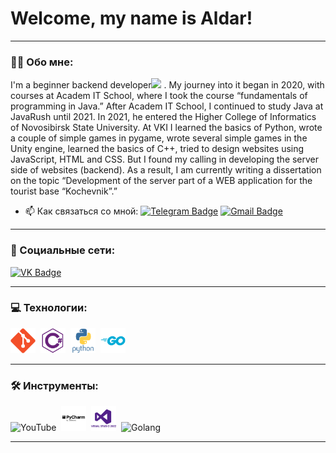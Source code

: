 
# Welcome, my name is Aldar!

---

### :man_technologist: Обо мне:

I'm a beginner backend developer<img src="https://media.giphy.com/media/WUlplcMpOCEmTGBtBW/giphy.gif" width="30px">
. My journey into it began in 2020, with courses at Academ IT School, where I took the course “fundamentals of programming in Java.” After Academ IT School, I continued to study Java at JavaRush until 2021. In 2021, he entered the Higher College of Informatics of Novosibirsk State University. At VKI I learned the basics of Python, wrote a couple of simple games in pygame, wrote several simple games in the Unity engine, learned the basics of C++, tried to design websites using JavaScript, HTML and CSS. But I found my calling in developing the server side of websites (backend). As a result, I am currently writing a dissertation on the topic “Development of the server part of a WEB application for the tourist base “Kochevnik”.” 

- :mailbox: Как связаться со мной: [![Telegram Badge](https://img.shields.io/badge/-dondokovaldar-blue?style=flat&logo=Telegram&logoColor=white)](https://t.me/blackberrykris) [![Gmail Badge](https://img.shields.io/badge/-Gmail-red?style=flat&logo=Gmail&logoColor=white)](mailto:dondokovabnsu@gmail.com)

---

### 🤝 Социальные сети:

  <div id="badges">
    <!-- <a href="https://t.me/tehnomaniak07" target="_blank">
      <img src="https://cdn-icons-png.flaticon.com/512/2111/2111646.png" width="40" height="40" alt="telegram group" />
    </a>
    <a href="https://www.youtube.com/channel/UCbORpXVw1JNc0JYFSUqLWXA" target="_blank">
      <img src="https://cdn-icons-png.flaticon.com/512/3670/3670147.png" width="40" height="40" alt="Youtube"/>
    </a> -->
    <a href="https://vk.com/coralinnesuicide" target="_blank">
      <img src="https://cdn-icons-png.flaticon.com/512/145/145813.png" width="40" height="40" alt="VK Badge"/>
    </a>
    <!-- <a href="https://dzen.ru/tehnomaniak" target="_blank">
      <img src="https://upload.wikimedia.org/wikipedia/commons/thumb/a/ab/Yandex_Zen_logo_icon.svg/1024px-Yandex_Zen_logo_icon.svg.png" width="40" height="40" alt="Zen Badge"/>
    </a> -->
  </div>

---

### 💻 Технологии:

<div>
  <img src="https://github.com/devicons/devicon/blob/master/icons/git/git-original.svg" title="git" alt="git" width="40" height="40"/>&nbsp
  <img src="https://github.com/devicons/devicon/blob/master/icons/csharp/csharp-line.svg" title="reactjs" alt="reactjs" width="40" height="40"/>&nbsp
  <img src="https://github.com/devicons/devicon/blob/master/icons/python/python-original-wordmark.svg" title="nodejs" alt="python" width="40" height="40"/>&nbsp
  <img src="https://github.com/devicons/devicon/blob/master/icons/go/go-original-wordmark.svg" title="express" alt="go" width="40" height="40"/>&nbsp
  <!-- <img src="https://github.com/devicons/devicon/blob/master/icons/redux/redux-original.svg" title="redux" alt="redux" width="40" height="40"/>&nbsp; -->
</div>

---

### 🛠 Инструменты:

<div>
  <img src="https://upload.wikimedia.org/wikipedia/commons/9/9e/YouTube_Logo_%282013-2017%29.svg" title="YouTube" alt="YouTube" width="40" height="40"/>&nbsp;
  <img src="https://github.com/devicons/devicon/blob/master/icons/pycharm/pycharm-original-wordmark.svg" title="raspberrypi" alt="raspberrypi" width="40" height="40"/>&nbsp;
  <img src="https://github.com/devicons/devicon/blob/master/icons/visualstudio/visualstudio-plain-wordmark.svg" title="linux" alt="visualstudio" width="40" height="40"/>&nbsp;
  <img src="https://upload.wikimedia.org/wikipedia/commons/e/e9/Notion-logo.svg" title="Notion" alt="Golang" width="40" height="40"/>&nbsp;
</div>

---

<!-- ### 💻 Пройденные курсы:

| Курсы                                                           | Дата              |
| ----------------------------------------------------------------| :---------------: |
| netology.ru/Старт в программировании                            | 02/2022 - 03/2022 |
| stepik.org/Основы программирования на C. Задачи.                | 02/2022 - 03/2022 |
| netology.ru/Основы верстки сайта                                | 02/2022 - 03/2022 |
| netology.ru/Первые шаги в JavaScript: создаём сайт и приложение | 02/2022 - 03/2022 |
| stepik.org/Веб-разработка для начинающих: HTML и CSS            | 02/2022 - 03/2022 |
| stepik.org/JavaScript для начинающих                            | 01/2023 - 01/2023 |
| stepik.org/Web-технологии: начальный уровень                    | 01/2023 - 01/2023 |
| practicum.yandex/Факультет Веб разработки                       | 05/2022 - xx/2023 |

--- -->
